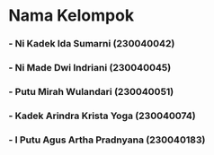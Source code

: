 # Nama Kelompok
### - Ni Kadek Ida Sumarni          (230040042)
### - Ni Made Dwi Indriani          (230040045)
### - Putu Mirah Wulandari          (230040051)
### - Kadek Arindra Krista Yoga     (230040074)
### - I Putu Agus Artha Pradnyana   (230040183)